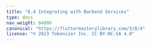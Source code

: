 ```yaml
---
title: "8.4 Integrating with Backend Services"
type: docs
nav_weight: 84000
canonical: "https://fluttermasterylibrary.com/3/8/4"
license: "© 2023 Tokenizer Inc. CC BY-NC-SA 4.0"
---
```

